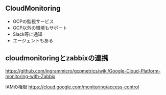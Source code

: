 ## CloudMonitoring
- GCPの監視サービス
- GCP以外の環境もサポート
- Slack等に通知
- エージェントもある


## cloudmonitoringとzabbixの連携
https://github.com/ingrammicro/gcpmetrics/wiki/Google-Cloud-Platform-monitoring-with-Zabbix

IAMの権限
https://cloud.google.com/monitoring/access-control